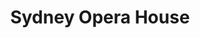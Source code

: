 ---
title: Sydney Opera House
resources:
    - src: DSC01885.JPG
      param:
        date: 2025-05-01T16:53:35+10:00
---